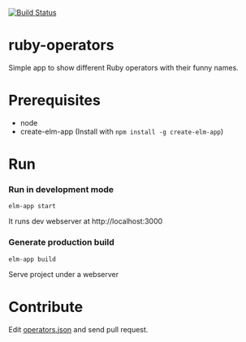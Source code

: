 [![Build Status][travis-image]][travis-url]

ruby-operators
==============
Simple app to show different Ruby operators with their funny names.


Prerequisites
===
- node
- create-elm-app (Install with `npm install -g create-elm-app`)

Run
===

### Run in development mode
```
elm-app start
```

It runs dev webserver at http://localhost:3000

### Generate production build
```
elm-app build
```

Serve project under a webserver

Contribute
==========
Edit [operators.json](https://github.com/anildigital/ruby-operators/blob/master/public/operators.json) and send pull request.


[travis-image]: https://api.travis-ci.org/anildigital/ruby-operators.svg?branch=master
[travis-url]: https://travis-ci.org/anildigital/ruby-operators

